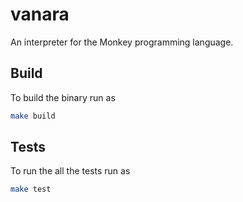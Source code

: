 # vanara

An interpreter for the Monkey programming language.


## Build 
To build the binary run as 
```bash 
make build 
```

## Tests

To run the all the tests run as 
```bash 
make test 
```

